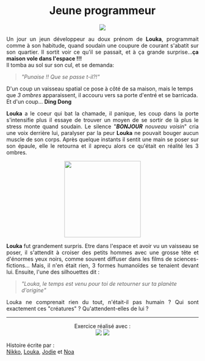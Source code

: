 <h1 align=center>Jeune programmeur</h1></n></n></n>
<p align="center">
<img src="https://media.giphy.com/media/fQZX2aoRC1Tqw/giphy.gif">
</p>

<p align="justify">Un jour un jeun développeur au doux prénom de <b>Louka</b>, programmait comme à son habitude, quand soudain une coupure de courant s'abatit sur son quartier. Il sortit voir ce qu'il se passait, et à ça grande surprise...<b>ça maison vole dans l'espace !!!</b></br>
Il tomba au sol sur son cul, et se demanda:

> <i>"Punaise !! Que se passe t-il?!"</i></br>

D'un coup un vaisseau spatial ce pose à côté de sa maison, mais le temps que <i>3 ombres</i> apparaissent, il accouru vers sa porte d'entré et se barricada. Et d'un coup... <b>Ding Dong</b><p>

<p align="justify"><b>Louka</b> a le coeur qui bat la chamade, il panique, les coup dans la porte s'intensifie plus il essaye de trouver un moyen de se sortir de là plus le stress monte quand soudain. Le silence "<b><i>BONJOUR</b> nouveau voisin</i>" cria une voix derrière lui, paralyser par la peur <b>Louka</b> ne pouvait bouger aucun muscle de son corps. Après quelque instants  il sentit une main se poser sur son épaule, elle le retourna et il apreçu alors ce qu'était en réalité les 3 ombres.</p>
<p align="center">
<img src="https://i.pinimg.com/736x/21/83/38/218338f078108647cce9a2fef0139048.jpg" width=200px> 
</p>

<p align="justify"><b>Louka</b> fut grandement surpris. Etre dans l'espace et avoir vu un vaisseau se poser, il s'attendit à croiser des petits hommes avec une grosse tête et d'énormes yeux noirs, comme souvent diffuser dans les films de sciences-fictions...  Mais, il n'en était rien, 3 formes humanoïdes se tenaient devant lui.
Ensuite, l'une des silhouettes dit : 

><i>"Louka, le temps est venu pour toi de retourner sur ta planète d'origine"</i>

<p align="justify">Louka ne comprenait rien du tout, n'était-il pas humain ? Qui sont exactement ces "créatures" ? Qu'attendent-elles de lui ?


-------------------------------------------------------------------------------
<p align="center">
Exercice réalisé avec :<br>
<img src="https://img.shields.io/badge/Git-white?&logo=git&style=for-the-badge"> 
<img src="https://img.shields.io/badge/Github-283747?&logo=github&style=for-the-badge"> 



Histoire écrite par :<br>
[Nikko](https://github.com/LeShib), 
[Louka](https://github.com/LinoLouka),
[Jodie](https://github.com/JodieAddis) et
[Noa](https://github.com/osiriscity)
